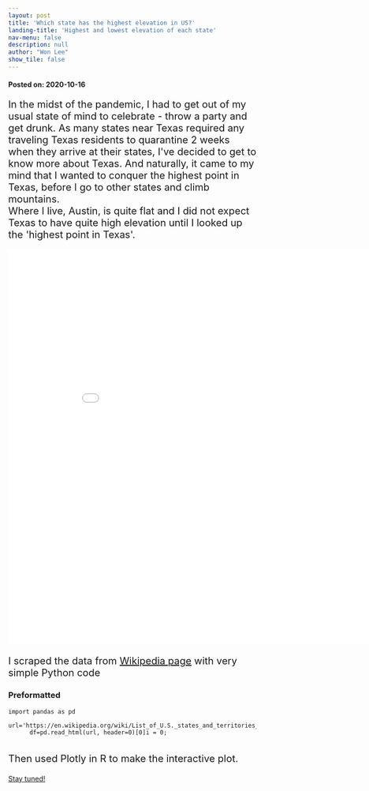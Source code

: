 ```yaml
---
layout: post
title: 'Which state has the highest elevation in US?'
landing-title: 'Highest and lowest elevation of each state'
nav-menu: false
description: null
author: "Won Lee"
show_tile: false
---
```

<head>
<style>
p {
  font-size: 20px;
}
</style>
</head>
<body>
<!-- One -->
<section id="one">
	<div class="inner">
    <h4>Posted on: 2020-10-16</h4>
    <p> In the midst of the pandemic, I had to get out of my usual state of mind to celebrate - throw a party and get drunk. As many states near Texas required any traveling Texas residents to quarantine 2 weeks when they arrive at their states, I've decided to get to know more about Texas. And naturally, it came to my mind that I wanted to conquer the highest point in Texas, before I go to other states and climb mountains. <br />
    Where I live, Austin, is quite flat and I did not expect Texas to have quite high elevation until I looked up the 'highest point in Texas'. </p>
    <iframe width="900" height="800" frameborder="0" scrolling="no" src="//plotly.com/~elainewonlee/1.embed"></iframe>
    <p>I scraped the data from <a href="https://public-nps.opendata.arcgis.com/">Wikipedia page</a> with very simple Python code</p>
    <h3>Preformatted</h3>
    <pre><code>import pandas as pd
      url='https://en.wikipedia.org/wiki/List_of_U.S._states_and_territories_by_elevation'
      df=pd.read_html(url, header=0)[0]i = 0;
    </code></pre>
    <p>Then used Plotly in R to make the interactive plot.</p>
    <a href="03_uspark.html" class="button big">Stay tuned!</a>